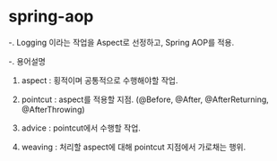 # spring-aop

-. Logging 이라는 작업을 Aspect로 선정하고, Spring AOP를 적용.

-. 용어설명

1. aspect : 횡적이며 공통적으로 수행해야할 작업.

2. pointcut : aspect를 적용할 지점. (@Before, @After, @AfterReturning, @AfterThrowing)

3. advice : pointcut에서 수행할 작업.

4. weaving : 처리할 aspect에 대해 pointcut 지점에서 가로채는 행위.  